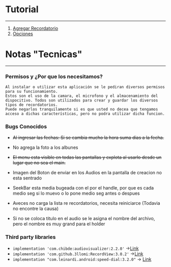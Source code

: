 # Tutorial
---

1. [Agregar Recordatorio](web/addReminders.md)
2. [Opciones](web/settings.md)

# Notas "Tecnicas"
---
### Permisos y ¿Por que los necesitamos?

	Al instalar o utilizar esta aplicación se le pediran diversos permisos para su funcionamiento.
	Estos son el uso de la camara, el microfono y el almacenamiento del dispocitivo. Todos son utilizados para crear y guardar los diversos tipos de recordatorios.
	Puede negarlos tranquilamente si es que usted no decea que tengamos acceso a dichas características, pero no podra utilizar dicha funcion.

### Bugs Conocidos

- ~~Al ingresar las fechas: Si se cambia mucho la hora suma dias a la fecha.~~

- No agrega la foto a los albunes
- ~~El menu esta visible en todas las pantallas y explota al usarlo desde un lugar que no sea el main.~~
- Imagen del Boton de enviar en los Audios en la pantalla de creacion no esta sentrado
- SeekBar esta media bugeada con el por el handle, por que es cada medio seg si lo muevo o lo pone medio seg antes o despues
- Aveces no carga la lista re recordatorios, necesita reiniciarce (Todavia no encontre la causa)
- Si no se coloca titulo en el audio se le asigna el nombre del archivo, pero el nombre es muy grand para el holder
### Third party libraries

- `implementation 'com.chibde:audiovisualizer:2.2.0'` ->[Link](https://github.com/GautamChibde/android-audio-visualizer "Link")
- `implementation 'com.github.3llomi:RecordView:3.0.2'` ->[Link](https://github.com/3llomi/RecordView "Link")
- `implementation "com.leinardi.android:speed-dial:3.2.0"` -> [Link](https://github.com/leinardi/FloatingActionButtonSpeedDial "Link")


